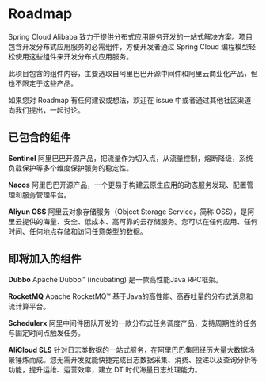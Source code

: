 # Roadmap

Spring Cloud Alibaba 致力于提供分布式应用服务开发的一站式解决方案。项目包含开发分布式应用服务的必需组件，方便开发者通过 Spring Cloud 编程模型轻松使用这些组件来开发分布式应用服务。

此项目包含的组件内容，主要选取自阿里巴巴开源中间件和阿里云商业化产品，但也不限定于这些产品。

如果您对 Roadmap 有任何建议或想法，欢迎在 issue 中或者通过其他社区渠道向我们提出，一起讨论。


## 已包含的组件

**Sentinel**
阿里巴巴开源产品，把流量作为切入点，从流量控制，熔断降级，系统负载保护等多个维度保护服务的稳定性。

**Nacos**
阿里巴巴开源产品，一个更易于构建云原生应用的动态服务发现、配置管理和服务管理平台。

**Aliyun OSS**
阿里云对象存储服务（Object Storage Service，简称 OSS），是阿里云提供的海量、安全、低成本、高可靠的云存储服务。您可以在任何应用、任何时间、任何地点存储和访问任意类型的数据。

## 即将加入的组件
**Dubbo**
Apache Dubbo™ (incubating) 是一款高性能Java RPC框架。

**RocketMQ**
Apache RocketMQ™ 基于Java的高性能、高吞吐量的分布式消息和流计算平台。

**Schedulerx**
阿里中间件团队开发的一款分布式任务调度产品，支持周期性的任务与固定时间点触发任务。

**AliCloud SLS**
针对日志类数据的一站式服务，在阿里巴巴集团经历大量大数据场景锤炼而成。您无需开发就能快捷完成日志数据采集、消费、投递以及查询分析等功能，提升运维、运营效率，建立 DT 时代海量日志处理能力。